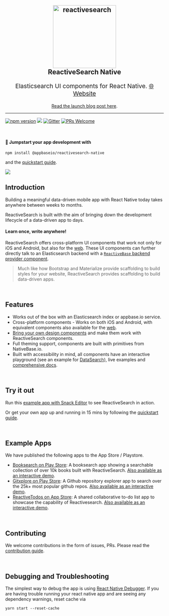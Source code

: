 <h2 align="center">
  <img src="https://i.imgur.com/iiR9wAs.png" alt="reactivesearch" title="reactivesearch" width="200" />
  <br />
  ReactiveSearch Native
  <br />
</h2>

<p align="center" style="font-size: 1.2rem">Elasticsearch UI components for React Native. <a href="https://opensource.appbase.io/reactivesearch/native">🌐 Website</a></p>
<p align="center"><a href="https://medium.appbase.io/build-your-next-react-native-app-with-reactivesearch-ce21829f3bf5">Read the launch blog post here</a>.</p>

<hr />

[![npm version](https://badge.fury.io/js/%40appbaseio%2Freactivesearch-native.svg)](https://badge.fury.io/js/%40appbaseio%2Freactivesearch-native)
[![](https://img.shields.io/badge/license-Apache%202-blue.svg)](https://github.com/appbaseio/reactivesearch/blob/dev/LICENSE)
[![Gitter](https://img.shields.io/gitter/room/nwjs/nw.js.svg)](https://gitter.im/appbaseio/reactivesearch)
[![PRs Welcome](https://img.shields.io/badge/PRs-welcome-brightgreen.svg)](https://github.com/appbaseio/reactivesearch/blob/dev/.github/CONTRIBUTING.md)

<br />

#### :rocket: Jumpstart your app development with
```
npm install @appbaseio/reactivesearch-native
```

and the [quickstart guide](https://opensource.appbase.io/reactive-manual/native/getting-started/reactivesearch.html).

![](https://ph-files.imgix.net/2d1eab6b-c836-4255-89df-0553841d7c33?auto=format&auto=compress&codec=mozjpeg&cs=strip)


## Introduction

Building a meaningful data-driven mobile app with React Native today takes anywhere between weeks to months.

ReactiveSearch is built with the aim of bringing down the development lifecycle of a data-driven app to days.

#### Learn once, write anywhere!

ReactiveSearch offers cross-platform UI components that work not only for iOS and Android, but also for the [web](https://github.com/appbaseio/reactivesearch/tree/dev/packages/web). These UI components can further directly talk to an Elasticsearch backend with a [`ReactiveBase` backend provider component](https://opensource.appbase.io/reactive-manual/native/getting-started/reactivesearch.html).

> Much like how Bootstrap and Materialize provide scaffolding to build styles for your website, ReactiveSearch provides scaffolding to build data-driven apps.

<br />

## Features

- Works out of the box with an Elasticsearch index or appbase.io service.
- Cross-platform components - Works on both iOS and Android, with equivalent components also available for the [web](https://opensource.appbase.io/reactive-manual/getting-started/componentsindex.html).
- [Bring your own design components](opensource.appbase.io/reactive-manual/native/advanced/reactivecomponent.html) and make them work with ReactiveSearch components.
- Full theming support, components are built with primitives from NativeBase.io.
- Built with accessibility in mind, all components have an interactive playground (see an example for [DataSearch](https://opensource.appbase.io/reactive-manual/native/components/datasearch.html#demo)), live examples and [comprehensive docs](https://opensource.appbase.io/reactive-manual/native/).

<br />

## Try it out

Run this [example app with Snack Editor](https://snack.expo.io/@metagrover/booksearch) to see ReactiveSearch in action.

Or get your own app up and running in 15 mins by following the [quickstart guide](https://opensource.appbase.io/reactive-manual/native/getting-started/reactivesearch.html).

<br />

## Example Apps

We have published the following apps to the App Store / Playstore.

- [Booksearch on Play Store](https://play.google.com/store/apps/details?id=com.booksnative): A booksearch app showing a searchable collection of over 10k books built with ReactiveSearch. [Also available as an interactive demo](https://snack.expo.io/@metagrover/booksearch).  
- [Gitxplore on Play Store](https://play.google.com/store/apps/details?id=com.appbaseio.gitxplore): A Github repository explorer app to  search over the 25k+ most popular github repos. [Also available as an interactive demo](https://snack.expo.io/@dhruvdutt/gitxplore).  
- [ReactiveTodos on App Store](https://itunes.apple.com/us/app/reactivetodos/id1347926945?mt=8): A shared collaborative to-do list app to showcase the capability of Reactivesearch. [Also available as an interactive demo](https://snack.expo.io/@dhruvdutt/todo).

<br />

## Contributing

We welcome contributions in the form of issues, PRs. Please read the [contribution guide](https://github.com/appbaseio/reactivesearch/tree/dev/.github/CONTRIBUTING.md).

<br />

## Debugging and Troubleshooting

The simplest way to debug the app is using [React Native Debugger](https://github.com/jhen0409/react-native-debugger).
If you are having trouble running your react native app and are seeing any dependency warnings, reset cache via

```
yarn start --reset-cache
```
